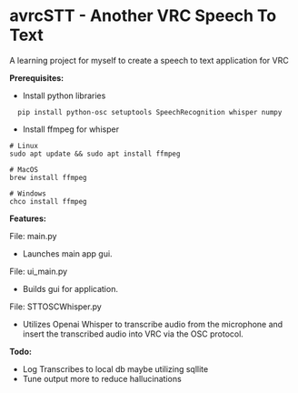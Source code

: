 # avrcSTT - Another VRC Speech To Text
A learning project for myself to create a speech to text application for VRC

**Prerequisites:**

- Install python libraries
```
  pip install python-osc setuptools SpeechRecognition whisper numpy 
```
- Install ffmpeg for whisper
```
# Linux
sudo apt update && sudo apt install ffmpeg

# MacOS
brew install ffmpeg

# Windows
chco install ffmpeg
```

**Features:**

File: main.py 

- Launches main app gui.

File: ui_main.py 

- Builds gui for application.

File: STTOSCWhisper.py 

- Utilizes Openai Whisper to transcribe audio from the microphone and insert the transcribed audio into VRC via the OSC protocol.

**Todo:**

- Log Transcribes to local db maybe utilizing sqllite
- Tune output more to reduce hallucinations
